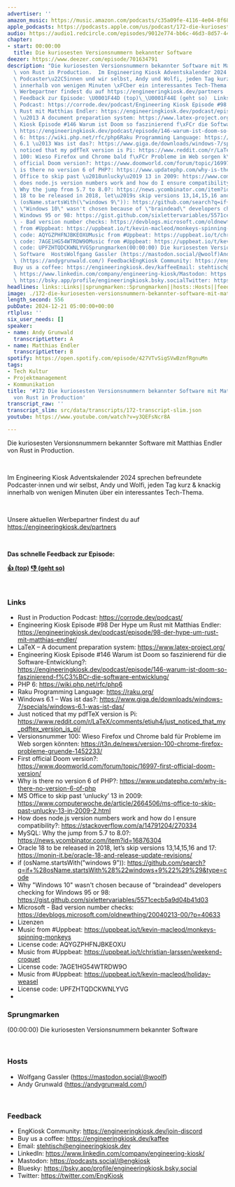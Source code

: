 ```yaml
---
advertiser: ''
amazon_music: https://music.amazon.com/podcasts/c35a09fe-4116-4e04-8f68-77d61b112e46/episodes/6b2bcb7b-d2bc-4a81-9663-1700acbb2684/engineering-kiosk-172-die-kuriosesten-versionsnummern-bekannter-software-mit-matthias-endler-von-rust-in-production
apple_podcasts: https://podcasts.apple.com/us/podcast/172-die-kuriosesten-versionsnummern-bekannter-software/id1603082924?i=1000681207016&uo=4
audio: https://audio1.redcircle.com/episodes/9012e774-bb6c-46d3-8d57-443bb74a8bad/stream.mp3
chapter:
- start: 00:00:00
  title: Die kuriosesten Versionsnummern bekannter Software
deezer: https://www.deezer.com/episode/701634791
description: "Die kuriosesten Versionsnummern bekannter Software mit Matthias Endler\
  \ von Rust in Production.  Im Engineering Kiosk Adventskalender 2024 sprechen befreundete\
  \ Podcaster\u22C5innen und wir selbst, Andy und Wolfi, jeden Tag kurz & knackig\
  \ innerhalb von wenigen Minuten \xFCber ein interessantes Tech-Thema.  Unsere aktuellen\
  \ Werbepartner findest du auf https://engineeringkiosk.dev/partners  Das schnelle\
  \ Feedback zur Episode: \U0001F44D (top)\_\U0001F44E (geht so)  LinksRust in Production\
  \ Podcast: https://corrode.dev/podcast/Engineering Kiosk Episode #98 Der Hype um\
  \ Rust mit Matthias Endler: https://engineeringkiosk.dev/podcast/episode/98-der-hype-um-rust-mit-matthias-endler/LaTeX\
  \ \u2013 A document preparation system: https://www.latex-project.org/Engineering\
  \ Kiosk Episode #146 Warum ist Doom so faszinierend f\xFCr die Software-Entwicklung?:\
  \ https://engineeringkiosk.dev/podcast/episode/146-warum-ist-doom-so-faszinierend-f%C3%BCr-die-software-entwicklung/PHP\
  \ 6: https://wiki.php.net/rfc/php6Raku Programming Language: https://raku.org/Windows\
  \ 6.1 \u2013 Was ist das?: https://www.giga.de/downloads/windows-7/specials/windows-6.1-was-ist-das/Just\
  \ noticed that my pdfTeX version is Pi: https://www.reddit.com/r/LaTeX/comments/etiuh4/just_noticed_that_my_pdftex_version_is_pi/Versionsnummer\
  \ 100: Wieso Firefox und Chrome bald f\xFCr Probleme im Web sorgen k\xF6nnten: https://t3n.de/news/version-100-chrome-firefox-probleme-gruende-1452233/First\
  \ official Doom version?: https://www.doomworld.com/forum/topic/16997-first-official-doom-version/Why\
  \ is there no version 6 of PHP?: https://www.updatephp.com/why-is-there-no-version-6-of-phpMS\
  \ Office to skip past \u2018unlucky\u2019 13 in 2009: https://www.computerwoche.de/article/2664506/ms-office-to-skip-past-unlucky-13-in-2009-2.htmlHow\
  \ does node.js version numbers work and how do I ensure compatibility?: https://stackoverflow.com/a/14791204/270334MySQL:\
  \ Why the jump from 5.7 to 8.0?: https://news.ycombinator.com/item?id=16876304Oracle\
  \ 18 to be released in 2018, let\u2019s skip versions 13,14,15,16 and 17: https://monin-it.be/oracle-18-and-release-update-revisions/if\
  \ (osName.startsWith(\"windows 9\")): https://github.com/search?q=if+%28osName.startsWith%28%22windows+9%22%29%29&type=codeWhy\
  \ \"Windows 10\" wasn't chosen because of \"braindead\" developers checking for\
  \ Windows 95 or 98: https://gist.github.com/sixlettervariables/5571cecb5a9d04b41d03Microsoft\
  \ - Bad version number checks: https://devblogs.microsoft.com/oldnewthing/20040213-00/?p=40633LizenzenMusic\
  \ from #Uppbeat: https://uppbeat.io/t/kevin-macleod/monkeys-spinning-monkeysLicense\
  \ code: AQYGZPHFNJBKEOXUMusic from #Uppbeat: https://uppbeat.io/t/christian-larssen/weekend-croquetLicense\
  \ code: 7AGE1HG54WTRDW9OMusic from #Uppbeat: https://uppbeat.io/t/kevin-macleod/holiday-weaselLicense\
  \ code: UPFZHTQDCKWNLYVGSprungmarken(00:00:00) Die kuriosesten Versionsnummern bekannter\
  \ Software  HostsWolfgang Gassler (https://mastodon.social/@woolf)Andy Grunwald\
  \ (https://andygrunwald.com/) FeedbackEngKiosk Community: https://engineeringkiosk.dev/join-discord\_\
  Buy us a coffee: https://engineeringkiosk.dev/kaffeeEmail: stehtisch@engineeringkiosk.devLinkedIn:\
  \ https://www.linkedin.com/company/engineering-kiosk/Mastodon: https://podcasts.social/@engkioskBluesky:\
  \ https://bsky.app/profile/engineeringkiosk.bsky.socialTwitter: https://twitter.com/EngKiosk"
headlines: links::Links||sprungmarken::Sprungmarken||hosts::Hosts||feedback::Feedback
image: ./172-die-kuriosesten-versionsnummern-bekannter-software-mit-matthias-endler-von-rust-in-production.jpg
length_second: 556
pubDate: 2024-12-21 05:00:00+00:00
rtlplus: ''
six_user_needs: []
speaker:
- name: Andy Grunwald
  transcriptLetter: A
- name: Matthias Endler
  transcriptLetter: B
spotify: https://open.spotify.com/episode/427VTvSigSVwBznfRgnuMn
tags:
- Tech Kultur
- Projektmanagement
- Kommunikation
title: '#172 Die kuriosesten Versionsnummern bekannter Software mit Matthias Endler
  von Rust in Production'
transcript_raw: ''
transcript_slim: src/data/transcripts/172-transcript-slim.json
youtube: https://www.youtube.com/watch?v=y3QEFsNcr8A

---
```

<p>Die kuriosesten Versionsnummern bekannter Software mit Matthias Endler von Rust in Production.</p><p><br></p><p>Im Engineering Kiosk Adventskalender 2024 sprechen befreundete Podcaster⋅innen und wir selbst, Andy und Wolfi, jeden Tag kurz &amp; knackig innerhalb von wenigen Minuten über ein interessantes Tech-Thema.</p><p><br></p><p>Unsere aktuellen Werbepartner findest du auf <a href="https://engineeringkiosk.dev/partners">https://engineeringkiosk.dev/partners</a></p><p><br></p><p><strong>Das schnelle Feedback zur Episode:</strong></p><p><a href="https://api.openpodcast.dev/feedback/172/upvote" rel="nofollow"><strong>👍 (top)</strong></a><strong> </strong><a href="https://api.openpodcast.dev/feedback/172/downvote" rel="nofollow"><strong>👎 (geht so)</strong></a></p><p><br></p><h3 id="links">Links</h3><ul><li>Rust in Production Podcast: <a href="https://corrode.dev/podcast/" rel="nofollow">https://corrode.dev/podcast/</a></li><li>Engineering Kiosk Episode #98 Der Hype um Rust mit Matthias Endler: <a href="https://engineeringkiosk.dev/podcast/episode/98-der-hype-um-rust-mit-matthias-endler/">https://engineeringkiosk.dev/podcast/episode/98-der-hype-um-rust-mit-matthias-endler/</a></li><li>LaTeX – A document preparation system: <a href="https://www.latex-project.org/" rel="nofollow">https://www.latex-project.org/</a></li><li>Engineering Kiosk Episode #146 Warum ist Doom so faszinierend für die Software-Entwicklung?: <a href="https://engineeringkiosk.dev/podcast/episode/146-warum-ist-doom-so-faszinierend-f%C3%BCr-die-software-entwicklung/">https://engineeringkiosk.dev/podcast/episode/146-warum-ist-doom-so-faszinierend-f%C3%BCr-die-software-entwicklung/</a></li><li>PHP 6: <a href="https://wiki.php.net/rfc/php6" rel="nofollow">https://wiki.php.net/rfc/php6</a></li><li>Raku Programming Language: <a href="https://raku.org/" rel="nofollow">https://raku.org/</a></li><li>Windows 6.1 – Was ist das?: <a href="https://www.giga.de/downloads/windows-7/specials/windows-6.1-was-ist-das/" rel="nofollow">https://www.giga.de/downloads/windows-7/specials/windows-6.1-was-ist-das/</a></li><li>Just noticed that my pdfTeX version is Pi: <a href="https://www.reddit.com/r/LaTeX/comments/etiuh4/just_noticed_that_my_pdftex_version_is_pi/" rel="nofollow">https://www.reddit.com/r/LaTeX/comments/etiuh4/just_noticed_that_my_pdftex_version_is_pi/</a></li><li>Versionsnummer 100: Wieso Firefox und Chrome bald für Probleme im Web sorgen könnten: <a href="https://t3n.de/news/version-100-chrome-firefox-probleme-gruende-1452233/" rel="nofollow">https://t3n.de/news/version-100-chrome-firefox-probleme-gruende-1452233/</a></li><li>First official Doom version?: <a href="https://www.doomworld.com/forum/topic/16997-first-official-doom-version/" rel="nofollow">https://www.doomworld.com/forum/topic/16997-first-official-doom-version/</a></li><li>Why is there no version 6 of PHP?: <a href="https://www.updatephp.com/why-is-there-no-version-6-of-php" rel="nofollow">https://www.updatephp.com/why-is-there-no-version-6-of-php</a></li><li>MS Office to skip past ‘unlucky’ 13 in 2009: <a href="https://www.computerwoche.de/article/2664506/ms-office-to-skip-past-unlucky-13-in-2009-2.html" rel="nofollow">https://www.computerwoche.de/article/2664506/ms-office-to-skip-past-unlucky-13-in-2009-2.html</a></li><li>How does node.js version numbers work and how do I ensure compatibility?: <a href="https://stackoverflow.com/a/14791204/270334" rel="nofollow">https://stackoverflow.com/a/14791204/270334</a></li><li>MySQL: Why the jump from 5.7 to 8.0?: <a href="https://news.ycombinator.com/item?id=16876304" rel="nofollow">https://news.ycombinator.com/item?id=16876304</a></li><li>Oracle 18 to be released in 2018, let’s skip versions 13,14,15,16 and 17: <a href="https://monin-it.be/oracle-18-and-release-update-revisions/" rel="nofollow">https://monin-it.be/oracle-18-and-release-update-revisions/</a></li><li>if (osName.startsWith(&#34;windows 9&#34;)): <a href="https://github.com/search?q=if+%28osName.startsWith%28%26%2334%3Bwindows+9%26%2334%3B%29%29&type=code" rel="nofollow">https://github.com/search?q=if+%28osName.startsWith%28%22windows+9%22%29%29&amp;type=code</a></li><li>Why &#34;Windows 10&#34; wasn&#39;t chosen because of &#34;braindead&#34; developers checking for Windows 95 or 98: <a href="https://gist.github.com/sixlettervariables/5571cecb5a9d04b41d03" rel="nofollow">https://gist.github.com/sixlettervariables/5571cecb5a9d04b41d03</a></li><li>Microsoft - Bad version number checks: <a href="https://devblogs.microsoft.com/oldnewthing/20040213-00/?p=40633" rel="nofollow">https://devblogs.microsoft.com/oldnewthing/20040213-00/?p=40633</a></li><li>Lizenzen</li><li>Music from #Uppbeat: <a href="https://uppbeat.io/t/kevin-macleod/monkeys-spinning-monkeys" rel="nofollow">https://uppbeat.io/t/kevin-macleod/monkeys-spinning-monkeys</a></li><li>License code: AQYGZPHFNJBKEOXU</li><li>Music from #Uppbeat: <a href="https://uppbeat.io/t/christian-larssen/weekend-croquet" rel="nofollow">https://uppbeat.io/t/christian-larssen/weekend-croquet</a></li><li>License code: 7AGE1HG54WTRDW9O</li><li>Music from #Uppbeat: <a href="https://uppbeat.io/t/kevin-macleod/holiday-weasel" rel="nofollow">https://uppbeat.io/t/kevin-macleod/holiday-weasel</a></li><li>License code: UPFZHTQDCKWNLYVG</li><li><br></li></ul><h3 id="sprungmarken">Sprungmarken</h3><p>(00:00:00) Die kuriosesten Versionsnummern bekannter Software</p><p><br></p><h3 id="hosts">Hosts</h3><ul><li>Wolfgang Gassler (<a href="https://mastodon.social/@woolf" rel="nofollow">https://mastodon.social/@woolf</a>)</li><li>Andy Grunwald (<a href="https://andygrunwald.com/" rel="nofollow">https://andygrunwald.com/</a>)</li></ul><p><br></p><h3 id="feedback">Feedback</h3><ul><li>EngKiosk Community: <a href="https://engineeringkiosk.dev/join-discord">https://engineeringkiosk.dev/join-discord</a> </li><li>Buy us a coffee: <a href="https://engineeringkiosk.dev/kaffee">https://engineeringkiosk.dev/kaffee</a></li><li>Email: <a href="mailto:stehtisch@engineeringkiosk.dev" rel="nofollow">stehtisch@engineeringkiosk.dev</a></li><li>LinkedIn: <a href="https://www.linkedin.com/company/engineering-kiosk/" rel="nofollow">https://www.linkedin.com/company/engineering-kiosk/</a></li><li>Mastodon: <a href="https://podcasts.social/@engkiosk" rel="nofollow">https://podcasts.social/@engkiosk</a></li><li>Bluesky: <a href="https://bsky.app/profile/engineeringkiosk.bsky.social" rel="nofollow">https://bsky.app/profile/engineeringkiosk.bsky.social</a></li><li>Twitter: <a href="https://twitter.com/EngKiosk" rel="nofollow">https://twitter.com/EngKiosk</a></li></ul>